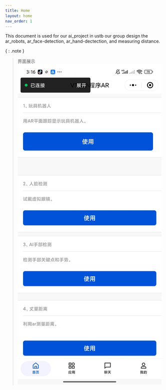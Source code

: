 ```yaml
---
title: Home
layout: home
nav_order: 1
---
```


This document is used for our ai_project in ustb
our group design the ar_robots, ar_face-detection, ar_hand-dectection, and measuring distance.

{ : .note }
> 界面展示
![our appearance of the index](./assets/jiemian.jpg)

